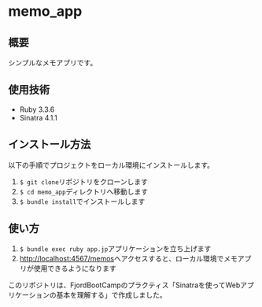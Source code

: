 # memo_app
## 概要
シンプルなメモアプリです。
## 使用技術
- Ruby 3.3.6
- Sinatra 4.1.1
## インストール方法
以下の手順でプロジェクトをローカル環境にインストールします。
1. `$ git clone`リポジトリをクローンします
2. `$ cd memo_app`ディレクトリへ移動します
3. `$ bundle install`でインストールします
## 使い方
1. `$ bundle exec ruby app.jp`アプリケーションを立ち上げます
2. [http://localhost:4567/memos](http://localhost:4567/memos)へアクセスすると、ローカル環境でメモアプリが使用できるようになります

このリポジトリは、FjordBootCampのプラクティス「Sinatraを使ってWebアプリケーションの基本を理解する」で作成しました。
